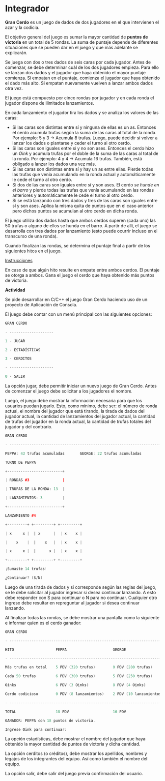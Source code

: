 ﻿# Integrador

**Gran Cerdo** es un juego de dados de dos jugadores en el que intervienen el azar y la codicia.

El objetivo general del juego es sumar la mayor cantidad de **puntos de victoria** en un total de 5 rondas. La suma de puntaje depende de diferentes situaciones que se pueden dar en el juego y que más adelante se explicarán.

Se juega con dos o tres dados de seis caras por cada jugador. Antes de comenzar, se debe determinar cuál de los dos jugadores empieza. Para ello se lanzan dos dados y el jugador que haya obtenido el mayor puntaje comienza. Si empatan en el puntaje, comienza el jugador que haya obtenido el dado más alto. Si empatan nuevamente vuelven a lanzar ambos dados otra vez.

El juego está compuesto por cinco rondas por jugador y en cada ronda el jugador dispone de ilimitados lanzamientos.

En cada lanzamiento el jugador tira los dados y se analiza los valores de las caras:

- Si las caras son distintas entre sí y ninguna de ellas es un as. Entonces el cerdo acumula trufas según la suma de las caras al total de la ronda. Por ejemplo: 5 y 3 → Acumula 8 trufas. Luego, puede decidir si volver a lanzar los dados o plantarse y ceder el turno al otro cerdo.
- Si las caras son iguales entre sí y no son ases. Entonces el cerdo hizo un *Oink* y acumula trufas por el doble de la suma de las caras al total de la ronda. Por ejemplo: 4 y 4 → Acumula 16 trufas. También, está obligado a lanzar los dados una vez más.
- Si las caras son distintas entre sí y hay un as entre ellas. Pierde todas las trufas que venía acumulando en la ronda actual y automáticamente le cede el turno al otro cerdo.
- Si dos de las caras son iguales entre sí y son ases. El cerdo *se hunde en el barro* y pierde todas las trufas que venía acumulando en las rondas anteriores y automáticamente le cede el turno al otro cerdo.
- Si se está lanzando con tres dados y tres de las caras son iguales entre sí y son ases. Aplica la misma quita de puntos que en el caso anterior pero dichos puntos se acumulan al otro cerdo en dicha ronda.

El juego utiliza dos dados hasta que ambos cerdos superen (cada uno) las 50 trufas o alguno de ellos se hunda en el barro. A partir de allí, el juego se desarrolla con tres dados por lanzamiento (esto puede ocurrir incluso en el transcurso de una ronda).

Cuando finalizan las rondas, se determina el puntaje final a partir de los siguientes hitos en el juego.

[Instrucciones](https://www.notion.so/a69d3a1d4ff7476c876a552e32669009)

En caso de que algún hito resulte en empate entre ambos cerdos. El puntaje se otorga a ambos. Gana el juego el cerdo que haya obtenido más puntos de victoria.

**Actividad**

Se pide desarrollar en C/C++ el juego Gran Cerdo haciendo uso de un proyecto de Aplicación de Consola.

El juego debe contar con un menú principal con las siguientes opciones:

```cpp
GRAN CERDO

- --------------------

1 - JUGAR

2 - ESTADÍSTICAS

3 - CERDITOS

- --------------------

0 - SALIR
```

La opción jugar, debe permitir iniciar un nuevo juego de Gran Cerdo. Antes de comenzar el juego debe solicitar a los jugadores el nombre.

Luego, el juego debe mostrar la información necesaria para que los usuarios puedan jugarlo. Esto, como mínimo, debe ser: el número de ronda actual, el nombre del jugador que está tirando, la tirada de dados del jugador actual, la cantidad de lanzamientos del jugador actual, la cantidad de trufas del jugador en la ronda actual, la cantidad de trufas totales del jugador y del contrario.

```cpp
GRAN CERDO

- -----------------------------------------------------------------------

PEPPA: 43 trufas acumuladas       GEORGE: 22 trufas acumuladas

TURNO DE PEPPA

+-------------------------+

| RONDAS #3               |

| TRUFAS DE LA RONDA: 13  |

| LANZAMIENTOS: 3         |

+-------------------------+

LANZAMIENTO #4

+---------+ +---------+ +---------+

| x     x |  | x      |  | x    x |

|    x    |  |    x   |  | x    x |

| x     x |  |      x |  | x    x |

+---------+ +---------+ +---------+

¡Sumaste 14 trufas!

¿Continuar? (S/N)
```

Luego de una tirada de dados y si corresponde según las reglas del juego, se le debe solicitar al jugador ingresar si desea continuar lanzando. A esto debe responder con S para continuar o N para no continuar. Cualquier otro ingreso debe resultar en repreguntar al jugador si desea continuar lanzando.

Al finalizar todas las rondas, se debe mostrar una pantalla como la siguiente e informar quien es el cerdo ganador:

```cpp
GRAN CERDO

- -----------------------------------------------------------------------

HITO                   PEPPA                     GEORGE

- -----------------------------------------------------------------------

Más trufas en total    5 PDV (320 trufas)        0 PDV (280 trufas)

Cada 50 trufas         6 PDV (300 trufas)        5 PDV (250 trufas)

Oinks                  6 PDV (3 Oinks)           8 PDV (4 Oinks)

Cerdo codicioso        0 PDV (8 lanzamientos)    2 PDV (10 lanzamientos)

- -----------------------------------------------------------------------

TOTAL                  18 PDV                    16 PDV

GANADOR: PEPPA con 18 puntos de victoria.

Ingrese Oink para continuar:
```

La opción estadísticas, debe mostrar el nombre del jugador que haya obtenido la mayor cantidad de puntos de victoria y dicha cantidad.

La opción cerditos (o créditos), debe mostrar los apellidos, nombres y legajos de los integrantes del equipo. Así como también el nombre del equipo.

La opción salir, debe salir del juego previa confirmación del usuario.